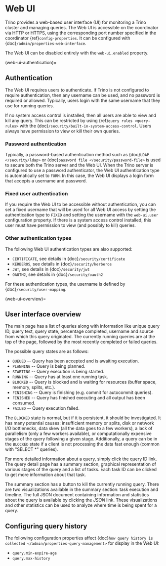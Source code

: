 # Web UI

Trino provides a web-based user interface (UI) for monitoring a Trino cluster
and managing queries. The Web UI is accessible on the coordinator via
HTTP or HTTPS, using the corresponding port number specified in the coordinator
{ref}`config-properties`. It can be configured with {doc}`/admin/properties-web-interface`.

The Web UI can be disabled entirely with the `web-ui.enabled` property.

(web-ui-authentication)=

## Authentication

The Web UI requires users to authenticate. If Trino is not configured to require
authentication, then any username can be used, and no password is required or
allowed. Typically, users login with the same username that they use for
running queries.

If no system access control is installed, then all users are able to view and kill
any query. This can be restricted by using {ref}`query rules <query-rules>` with the
{doc}`/security/built-in-system-access-control`. Users always have permission to view
or kill their own queries.

### Password authentication

Typically, a password-based authentication method
such as {doc}`LDAP </security/ldap>` or {doc}`password file </security/password-file>`
is used to secure both the Trino server and the Web UI. When the Trino server
is configured to use a password authenticator, the Web UI authentication type
is automatically set to `FORM`. In this case, the Web UI displays a login form
that accepts a username and password.

### Fixed user authentication

If you require the Web UI to be accessible without authentication, you can set a fixed
username that will be used for all Web UI access by setting the authentication type to
`FIXED` and setting the username with the `web-ui.user` configuration property.
If there is a system access control installed, this user must have permission to view
(and possibly to kill) queries.

### Other authentication types

The following Web UI authentication types are also supported:

- `CERTIFICATE`, see details in {doc}`/security/certificate`
- `KERBEROS`, see details in {doc}`/security/kerberos`
- `JWT`, see details in {doc}`/security/jwt`
- `OAUTH2`, see details in {doc}`/security/oauth2`

For these authentication types, the username is defined by {doc}`/security/user-mapping`.

(web-ui-overview)=

## User interface overview

The main page has a list of queries along with information like unique query ID, query text,
query state, percentage completed, username and source from which this query originated.
The currently running queries are at the top of the page, followed by the most recently
completed or failed queries.

The possible query states are as follows:

- `QUEUED` -- Query has been accepted and is awaiting execution.
- `PLANNING` -- Query is being planned.
- `STARTING` -- Query execution is being started.
- `RUNNING` -- Query has at least one running task.
- `BLOCKED` -- Query is blocked and is waiting for resources (buffer space, memory, splits, etc.).
- `FINISHING` -- Query is finishing (e.g. commit for autocommit queries).
- `FINISHED` -- Query has finished executing and all output has been consumed.
- `FAILED` -- Query execution failed.

The `BLOCKED` state is normal, but if it is persistent, it should be investigated.
It has many potential causes: insufficient memory or splits, disk or network I/O bottlenecks, data skew
(all the data goes to a few workers), a lack of parallelism (only a few workers available), or computationally
expensive stages of the query following a given stage.  Additionally, a query can be in
the `BLOCKED` state if a client is not processing the data fast enough (common with "SELECT \*" queries).

For more detailed information about a query, simply click the query ID link.
The query detail page has a summary section, graphical representation of various stages of the
query and a list of tasks. Each task ID can be clicked to get more information about that task.

The summary section has a button to kill the currently running query. There are two visualizations
available in the summary section: task execution and timeline. The full JSON document containing
information and statistics about the query is available by clicking the *JSON* link. These visualizations
and other statistics can be used to analyze where time is being spent for a query.

## Configuring query history

The following configuration properties affect {doc}`how query history
is collected </admin/properties-query-management>` for display in the Web UI:

- `query.min-expire-age`
- `query.max-history`
